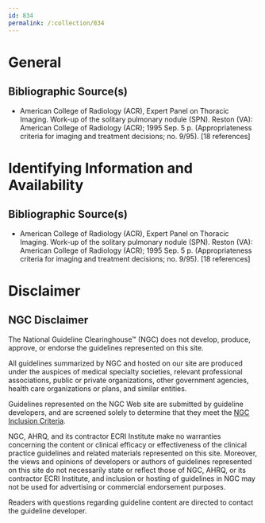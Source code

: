 ```yaml
---
id: 834
permalink: /:collection/834
---
```


# General

## Bibliographic Source(s)

- American College of Radiology (ACR), Expert Panel on Thoracic Imaging. Work-up of the solitary pulmonary nodule (SPN). Reston (VA): American College of Radiology (ACR); 1995 Sep. 5 p. (Appropriateness criteria for imaging and treatment decisions; no. 9/95). [18 references]

# Identifying Information and Availability

## Bibliographic Source(s)

- American College of Radiology (ACR), Expert Panel on Thoracic Imaging. Work-up of the solitary pulmonary nodule (SPN). Reston (VA): American College of Radiology (ACR); 1995 Sep. 5 p. (Appropriateness criteria for imaging and treatment decisions; no. 9/95). [18 references]

# Disclaimer

## NGC Disclaimer

The National Guideline Clearinghouse™ (NGC) does not develop, produce, approve, or endorse the guidelines represented on this site.

All guidelines summarized by NGC and hosted on our site are produced under the auspices of medical specialty societies, relevant professional associations, public or private organizations, other government agencies, health care organizations or plans, and similar entities.

Guidelines represented on the NGC Web site are submitted by guideline developers, and are screened solely to determine that they meet the [NGC Inclusion Criteria](/help-and-about/summaries/inclusion-criteria).

NGC, AHRQ, and its contractor ECRI Institute make no warranties concerning the content or clinical efficacy or effectiveness of the clinical practice guidelines and related materials represented on this site. Moreover, the views and opinions of developers or authors of guidelines represented on this site do not necessarily state or reflect those of NGC, AHRQ, or its contractor ECRI Institute, and inclusion or hosting of guidelines in NGC may not be used for advertising or commercial endorsement purposes.

Readers with questions regarding guideline content are directed to contact the guideline developer.

